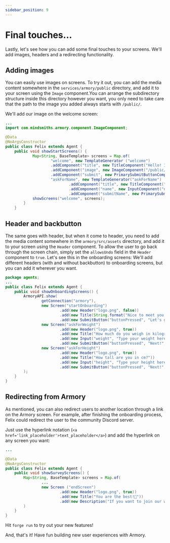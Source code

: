 ```yaml
---
sidebar_position: 9
---
```


# Final touches...

Lastly, let's see how you can add some final touches to your screens. We'll add images, headers and a redirecting functionality.

## Adding images

You can easily use images on screens. To try it out, you can add the media content somewhere in the `services/armory/public` directory, 
and add it to your screen using the `Image` component.You can arrange the subdirectory structure inside this directory however you want, 
you only need to take care that the path to the image you added always starts with `/public/`.

We'll add our image on the welcome screen:

```java title="java/agents/Felix.java"
...
import com.mindsmiths.armory.component.ImageComponent;

@Data
@NoArgsConstructor
public class Felix extends Agent {
    public void showStartScreens() {
            Map<String, BaseTemplate> screens = Map.of(
                    "welcome", new TemplateGenerator ("welcome")      
                    .addComponent("title", new TitleComponent("Hello! I’m Felix and I’m here to help you find the best workout plan for you. Ready?"))
                    .addComponent("image", new ImageComponent("/public/JogaPuppy.png"))  
                    .addComponent("submit", new PrimarySubmitButtonComponent("Cool, let's go!", "askForName")),
                    "askForName", new TemplateGenerator("askForName")
                            .addComponent("title", new TitleComponent("Okay, first, tell me your name? :)"))
                            .addComponent("name", new InputComponent("name", "Type your name here", true))
                            .addComponent("submitName", new PrimarySubmitButtonComponent("submitName", "Done, next!", "completed")));
            showScreens("welcome", screens);
        }
    }
```

## Header and backbutton

The same goes with header, but when it come to header, you need to add the media content somewhere in the `armory/src/assets` directory, 
and add it to your screen using the `Header` component. 
To allow the user to go back through the screen chain, simply set the `allowsUndo` field in the `Header` component to `true`. 
Let's see this in the onboarding screens:
We'll add different headers (with and without backbutton) to onboarding screens, but you can add it wherever you want.

```java titile="agents/Felix.java"
package agents;
...
public class Felix extends Agent {
    public void showOnboardingScreens() {
        ArmoryAPI.show(
                getConnection("armory"),
                new Screen("startOnboarding")
                        .add(new Header("logo.png", false))
                        .add(new Title(String.format("Nice to meet you, %s! To make a workout plan just for you, I have a few question.\nReady? 💪", name)))
                        .add(new SubmitButton("buttonPressed", "Let's go!", "askForWeight")),
                new Screen("askForWeight")
                        .add(new Header("logo.png", true))
                        .add(new Title("How much do you weigh in kilograms?"))
                        .add(new Input("weight", "Type your weight here", "number"))
                        .add(new SubmitButton("buttonPressed", "Next!", "askForHeight")),
                new Screen("askForHeight")
                        .add(new Header("logo.png", true))
                        .add(new Title("How tall are you in cm?"))
                        .add(new Input("height", "Type your height here", "number"))
                        .add(new SubmitButton("buttonPressed", "Next!", "finishOnboarding"))
        );
    }
}
```

## Redirecting from Armory

As mentioned, you can also redirect users to another location through a link on the Armory screen.
For example, after finishing the onboarding process, Felix could redirect the user to the community Discord server.

Just use the hyperlink notation (`<a href='link_placeholder'>text_placeholder</a>`) and add the hyperlink on any screen you want:

```java title="java/agents/Felix.java"
...

@Data
@NoArgsConstructor
public class Felix extends Agent {
    public void showSurveyScreens() {
        Map<String, BaseTemplate> screens = Map.of(
                ...
                new Screen ("endScreen")
                        .add(new Header("logo.png", true))
                        .add(new Title("You are the best!💜"))
                        .add(new Description("If you want to join our workout group on Discord, here is a <a href='https://discord.com/invite/mindsmiths'>link</a> !"))
        )
    }
}
```

Hit `forge run` to try out your new features!

And, that's it! Have fun building new user experiences with Armory. 